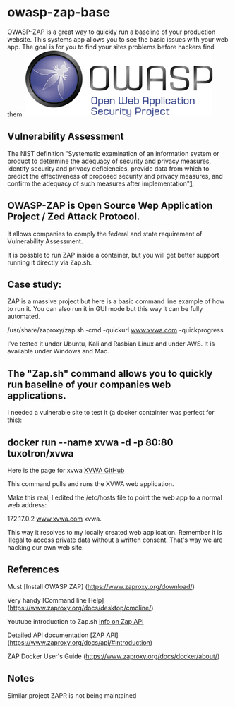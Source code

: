 # owasp-zap-base
OWASP-ZAP is a great way to quickly run a baseline of your production website.
This systems app allows you to see the basic issues with your web app.
The goal is for you to find your sites problems before hackers find them. ![OWASP](ACA5EB66-2501-40CA-9E1D-F723ECCC3CCC.png)

## Vulnerability Assessment  
The NIST definition "Systematic examination of an information system or product to determine the adequacy of security and privacy measures, identify security and privacy deficiencies, provide data from which to predict the effectiveness of proposed security and privacy measures, and confirm the adequacy of such measures after implementation"[1](https://csrc.nist.gov/glossary/term/vulnerability_assessment).

## OWASP-ZAP is Open Source Wep Application Project / Zed Attack Protocol. 
It allows companies to comply the federal and state requirement of
Vulnerability Assessment. 

It is possble to run ZAP inside a container, but you will get better support running it directly via Zap.sh.

## Case study:

ZAP is a massive project but here is a basic command line example of how to run it. You can also run it in GUI mode but this way it can be fully automated.

/usr/share/zaproxy/zap.sh -cmd -quickurl www.xvwa.com -quickprogress

I've tested it under Ubuntu, Kali and Rasbian Linux and under AWS. It is available under Windows and Mac.

## The "Zap.sh" command allows you to quickly run baseline of your companies web applications.

I needed a vulnerable site to test it (a docker containter was perfect for this):  

## docker run --name xvwa -d -p 80:80 tuxotron/xvwa

Here is the page for xvwa [XVWA GitHub](https://github.com/tuxotron/xvwa_lamp_container)

This command pulls and runs the XVWA web application.

Make this real, I edited the /etc/hosts file to point the web app to a normal web address:

172.17.0.2 www.xvwa.com xvwa. 

This way it resolves to my locally created web application. Remember it is illegal to access
private data without a written consent. That's way we are hacking our own web site.

## References

Must [Install OWASP ZAP] (https://www.zaproxy.org/download/)

Very handy [Command line Help] (https://www.zaproxy.org/docs/desktop/cmdline/)

Youtube introduction to Zap.sh [Info on Zap API](https://youtu.be/3vVnMh6AUkk)

Detailed API documentation [ZAP API] (https://www.zaproxy.org/docs/api/#introduction)

ZAP Docker User's Guide (https://www.zaproxy.org/docs/docker/about/)

## Notes

Similar project ZAPR is not being maintained
